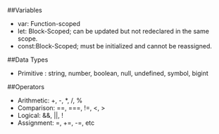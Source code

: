 ##Variables
- var: Function-scoped
- let: Block-Scoped; can be updated but not redeclared in the same scope.
- const:Block-Scoped;  must be initialized and cannot be reassigned.

##Data Types
- Primitive : string, number, boolean, null, undefined, symbol, bigint

##Operators
- Arithmetic: +, -, *, /, %
- Comparison: ==, ===, !=, <, >
- Logical: &&, ||, !
- Assignment: =, +=, -=, etc
